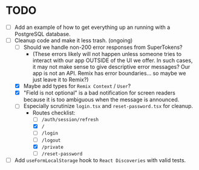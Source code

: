 # TODO

- [ ] Add an example of how to get everything up an running with a PostgreSQL database.
- [ ] Cleanup code and make it less trash. (ongoing)
  - [ ] Should we handle non-200 error responses from SuperTokens?
    - (These errors likely will not happen unless someone tries to interact with our app OUTSIDE of the UI we offer. In such cases, it may not make sense to give descriptive error messages? Our app is not an API. Remix has error boundaries... so maybe we just leave it to Remix?)
  - [x] Maybe add types for `Remix Context` / `User`?
  - [x] "Field is not optional" is a bad notification for screen readers because it is too ambiguous when the message is announced.
  - [ ] Especially scrutinize `login.tsx` and `reset-password.tsx` for cleanup.
    - Routes checklist:
      - [ ] `/auth/session/refresh`
      - [x] `/`
      - [ ] `/login`
      - [ ] `/logout`
      - [x] `/private`
      - [ ] `/reset-password`
- [ ] Add `useFormLocalStorage` hook to `React Discoveries` with valid tests.
